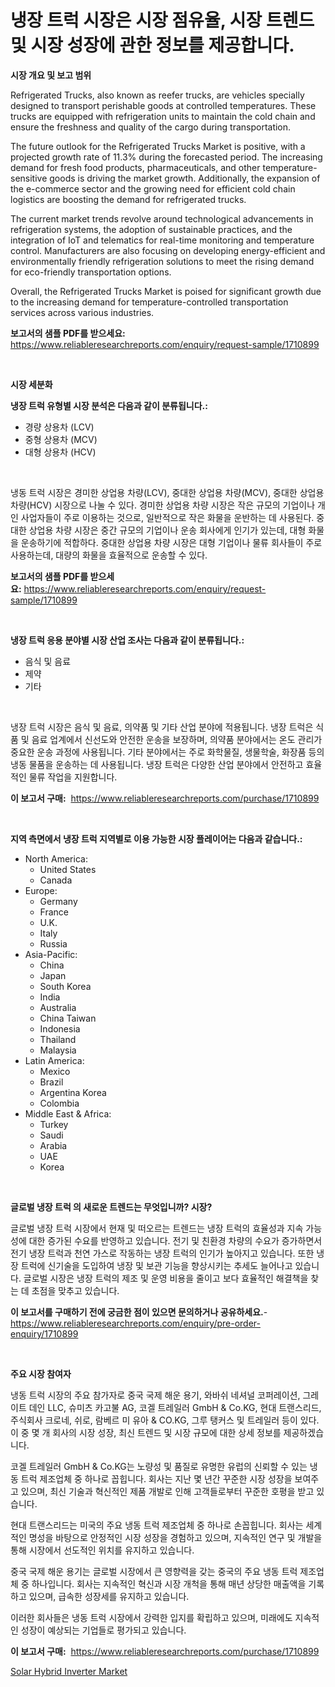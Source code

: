 <p><h1>냉장 트럭 시장은 시장 점유율, 시장 트렌드 및 시장 성장에 관한 정보를 제공합니다.</h1></p><p><strong>시장 개요 및 보고 범위</strong></p>
<p><p>Refrigerated Trucks, also known as reefer trucks, are vehicles specially designed to transport perishable goods at controlled temperatures. These trucks are equipped with refrigeration units to maintain the cold chain and ensure the freshness and quality of the cargo during transportation.</p><p>The future outlook for the Refrigerated Trucks Market is positive, with a projected growth rate of 11.3% during the forecasted period. The increasing demand for fresh food products, pharmaceuticals, and other temperature-sensitive goods is driving the market growth. Additionally, the expansion of the e-commerce sector and the growing need for efficient cold chain logistics are boosting the demand for refrigerated trucks.</p><p>The current market trends revolve around technological advancements in refrigeration systems, the adoption of sustainable practices, and the integration of IoT and telematics for real-time monitoring and temperature control. Manufacturers are also focusing on developing energy-efficient and environmentally friendly refrigeration solutions to meet the rising demand for eco-friendly transportation options.</p><p>Overall, the Refrigerated Trucks Market is poised for significant growth due to the increasing demand for temperature-controlled transportation services across various industries.</p></p>
<p><strong>보고서의 샘플 PDF를 받으세요:</strong> <a href="https://www.reliableresearchreports.com/enquiry/request-sample/1710899">https://www.reliableresearchreports.com/enquiry/request-sample/1710899</a></p>
<p>&nbsp;</p>
<p><strong>시장 세분화</strong></p>
<p><strong>냉장 트럭 유형별 시장 분석은 다음과 같이 분류됩니다.:</strong></p>
<p><ul><li>경량 상용차 (LCV)</li><li>중형 상용차 (MCV)</li><li>대형 상용차 (HCV)</li></ul></p>
<p>&nbsp;</p>
<p><p>냉동 트럭 시장은 경미한 상업용 차량(LCV), 중대한 상업용 차량(MCV), 중대한 상업용 차량(HCV) 시장으로 나눌 수 있다. 경미한 상업용 차량 시장은 작은 규모의 기업이나 개인 사업자들이 주로 이용하는 것으로, 일반적으로 작은 화물을 운반하는 데 사용된다. 중대한 상업용 차량 시장은 중간 규모의 기업이나 운송 회사에게 인기가 있는데, 대형 화물을 운송하기에 적합하다. 중대한 상업용 차량 시장은 대형 기업이나 물류 회사들이 주로 사용하는데, 대량의 화물을 효율적으로 운송할 수 있다.</p></p>
<p><strong>보고서의 샘플 PDF를 받으세요:</strong>&nbsp;<a href="https://www.reliableresearchreports.com/enquiry/request-sample/1710899">https://www.reliableresearchreports.com/enquiry/request-sample/1710899</a></p>
<p>&nbsp;</p>
<p><strong> 냉장 트럭 응용 분야별 시장 산업 조사는 다음과 같이 분류됩니다.:</strong></p>
<p><ul><li>음식 및 음료</li><li>제약</li><li>기타</li></ul></p>
<p>&nbsp;</p>
<p><p>냉장 트럭 시장은 음식 및 음료, 의약품 및 기타 산업 분야에 적용됩니다. 냉장 트럭은 식품 및 음료 업계에서 신선도와 안전한 운송을 보장하며, 의약품 분야에서는 온도 관리가 중요한 운송 과정에 사용됩니다. 기타 분야에서는 주로 화학물질, 생물학술, 화장품 등의 냉동 물품을 운송하는 데 사용됩니다. 냉장 트럭은 다양한 산업 분야에서 안전하고 효율적인 물류 작업을 지원합니다.</p></p>
<p><strong>이 보고서 구매:</strong>&nbsp; <a href="https://www.reliableresearchreports.com/purchase/1710899">https://www.reliableresearchreports.com/purchase/1710899</a></p>
<p>&nbsp;</p>
<p><strong>지역 측면에서 냉장 트럭 지역별로 이용 가능한 시장 플레이어는 다음과 같습니다.:</strong></p>
<p><ul>
    <li>
        North America:
        <ul>
            <li>United States</li>
            <li>Canada</li>
        </ul>
    </li>
    <li>
        Europe:
        <ul>
            <li>Germany</li>
            <li>France</li>
            <li>U.K.</li>
            <li>Italy</li>
            <li>Russia</li>
        </ul>
    </li>
    <li>
        Asia-Pacific:
        <ul>
            <li>China</li>
            <li>Japan</li>
            <li>South Korea</li>
            <li>India</li>
            <li>Australia</li>
            <li>China Taiwan</li>
            <li>Indonesia</li>
            <li>Thailand</li>
            <li>Malaysia</li>
        </ul>
    </li>
    <li>
        Latin America:
        <ul>
            <li>Mexico</li>
            <li>Brazil</li>
            <li>Argentina Korea</li>
            <li>Colombia</li>
        </ul>
    </li>
    <li>
        Middle East & Africa:
        <ul>
            <li>Turkey</li>
            <li>Saudi</li>
            <li>Arabia</li>
            <li>UAE</li>
            <li>Korea</li>
        </ul>
    </li>
    </ul></p>
<p>&nbsp;</p>
<p><strong>글로벌 냉장 트럭 의 새로운 트렌드는 무엇입니까? 시장?</strong></p>
<p><p>글로벌 냉장 트럭 시장에서 현재 및 떠오르는 트렌드는 냉장 트럭의 효율성과 지속 가능성에 대한 증가된 수요를 반영하고 있습니다. 전기 및 친환경 차량의 수요가 증가하면서 전기 냉장 트럭과 천연 가스로 작동하는 냉장 트럭의 인기가 높아지고 있습니다. 또한 냉장 트럭에 신기술을 도입하여 냉장 및 보관 기능을 향상시키는 추세도 늘어나고 있습니다. 글로벌 시장은 냉장 트럭의 제조 및 운영 비용을 줄이고 보다 효율적인 해결책을 찾는 데 초점을 맞추고 있습니다.</p></p>
<p><strong>이 보고서를 구매하기 전에 궁금한 점이 있으면 문의하거나 공유하세요.</strong>- <a href="https://www.reliableresearchreports.com/enquiry/pre-order-enquiry/1710899">https://www.reliableresearchreports.com/enquiry/pre-order-enquiry/1710899</a></p>
<p>&nbsp;</p>
<p><strong>주요 시장 참여자</strong></p>
<p><p>냉동 트럭 시장의 주요 참가자로 중국 국제 해운 용기, 와바쉬 네셔널 코퍼레이션, 그레이트 데인 LLC, 슈미츠 카고불 AG, 코겔 트레일러 GmbH & Co.KG, 현대 트랜스리드, 주식회사 크로네, 쉬로, 람베르 미 유아 & CO.KG, 그루 탱커스 및 트레일러 등이 있다. 이 중 몇 개 회사의 시장 성장, 최신 트렌드 및 시장 규모에 대한 상세 정보를 제공하겠습니다.</p><p>코겔 트레일러 GmbH & Co.KG는 노량성 및 품질로 유명한 유럽의 신뢰할 수 있는 냉동 트럭 제조업체 중 하나로 꼽힙니다. 회사는 지난 몇 년간 꾸준한 시장 성장을 보여주고 있으며, 최신 기술과 혁신적인 제품 개발로 인해 고객들로부터 꾸준한 호평을 받고 있습니다.</p><p>현대 트랜스리드는 미국의 주요 냉동 트럭 제조업체 중 하나로 손꼽힙니다. 회사는 세계적인 명성을 바탕으로 안정적인 시장 성장을 경험하고 있으며, 지속적인 연구 및 개발을 통해 시장에서 선도적인 위치를 유지하고 있습니다.</p><p>중국 국제 해운 용기는 글로벌 시장에서 큰 영향력을 갖는 중국의 주요 냉동 트럭 제조업체 중 하나입니다. 회사는 지속적인 혁신과 시장 개척을 통해 매년 상당한 매출액을 기록하고 있으며, 급속한 성장세를 유지하고 있습니다.</p><p>이러한 회사들은 냉동 트럭 시장에서 강력한 입지를 확립하고 있으며, 미래에도 지속적인 성장이 예상되는 기업들로 평가되고 있습니다.</p></p>
<p><strong>이 보고서 구매:</strong>&nbsp;&nbsp;<a href="https://www.reliableresearchreports.com/purchase/1710899">https://www.reliableresearchreports.com/purchase/1710899</a></p>
<p><p><a href="https://view.publitas.com/reportprime-1/global-solar-hybrid-inverter-market-size-and-market-trends-insights-and-projections-from-2024-to-2031/">Solar Hybrid Inverter Market</a></p></p>
